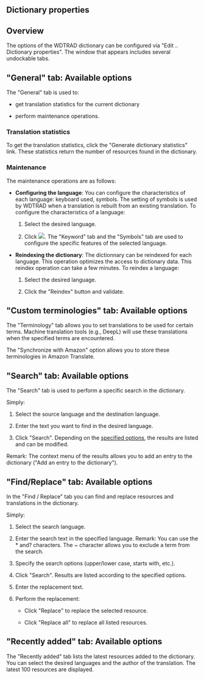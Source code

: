 
## Dictionary properties
			

<a name="NOTE1"></a>
<a name="NOTE1_1"></a>


## Overview
<a name="overview_ELTTEXTE000153"></a>
The options of the WDTRAD dictionary can be configured via "Edit .. Dictionary properties". The window that appears includes several undockable tabs. 

<a name="NOTE2"></a>
<a name="NOTE2_1"></a>


## "General" tab: Available options
<a name="general_tab_available_options_ELTTEXTE000177"></a>
The "General" tab is used to: 

- get translation statistics for the current dictionary

- perform maintenance operations. 





### Translation statistics
<a name="translation_statistics_ELTPARAGRAPHE000023"></a>

To get the translation statistics, click the "Generate dictionary statistics" link. These statistics return the number of resources found in the dictionary. 


### Maintenance
<a name="maintenance_ELTPARAGRAPHE000032"></a>

The maintenance operations are as follows: 

- **Configuring the language**: You can configure the characteristics of each language: keyboard used, symbols. The setting of symbols is used by WDTRAD when a translation is rebuilt from an existing translation. 
	To configure the characteristics of a language: 

	1. Select the desired language. 

	2. Click ![](https://doc.pcsoft.fr/en-US/images/image.awp?langid=3&name=icone_Proprietes.gif). The "Keyword" tab and the "Symbols" tab are used to configure the specific features of the selected language. 




- **Reindexing the dictionary**: The dictionnary can be reindexed for each language. This operation optimizes the access to dictionary data. This reindex operation can take a few minutes. 
	To reindex a language: 

	1. Select the desired language. 

	2. Click the "Reindex" button and validate. 







<a name="NOTE2b"></a>
<a name="NOTE2b_1"></a>


## "Custom terminologies" tab: Available options
<a name="custom_terminologies_tab_available_options_ELTTEXTE000213"></a>
The "Terminology" tab allows you to set translations to be used for certain terms. Machine translation tools (e.g., DeepL) will use these translations when the specified terms are encountered. 

The "Synchronize with Amazon" option allows you to store these terminologies in Amazon Translate. 

<a name="NOTE3"></a>
<a name="NOTE3_1"></a>


## "Search" tab: Available options
<a name="search_tab_available_options_ELTTEXTE000237"></a>
The "Search" tab is used to perform a specific search in the dictionary. 

Simply: 

1. Select the source language and the destination language.

2. Enter the text you want to find in the desired language. 

3. Click "Search". Depending on the [specified options](../WDTrad/3518021.md), the results are listed and can be modified. 




Remark: The context menu of the results allows you to add an entry to the dictionary ("Add an entry to the dictionary"). 

<a name="NOTE4"></a>
<a name="NOTE4_1"></a>


## "Find/Replace" tab: Available options
<a name="findreplace_tab_available_options_ELTTEXTE000261"></a>
In the "Find / Replace" tab you can find and replace resources and translations in the dictionary. 

Simply: 

1. Select the search language.

2. Enter the search text in the specified language. 
	Remark: You can use the \* and? characters. The ~ character allows you to exclude a term from the search. 

3. Specify the search options (upper/lower case, starts with, etc.).

4. Click "Search". Results are listed according to the specified options. 

5. Enter the replacement text. 

6. Perform the replacement: 

	- Click "Replace" to replace the selected resource. 

	- Click "Replace all" to replace all listed resources. 







<a name="NOTE5"></a>
<a name="NOTE5_1"></a>


## "Recently added" tab: Available options
<a name="recently_added_tab_available_options_ELTTEXTE000285"></a>
The "Recently added" tab lists the latest resources added to the dictionary. You can select the desired languages and the author of the translation. The latest 100 resources are displayed. 


